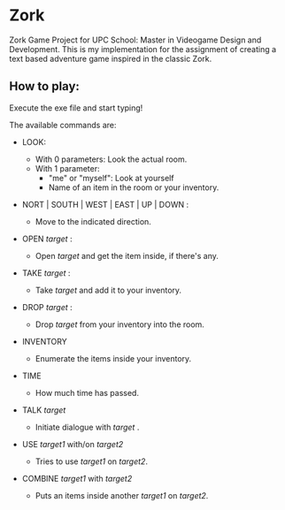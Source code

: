 # Zork
Zork Game Project for UPC School: Master in Videogame Design and Development.
This is my implementation for the assignment of creating a text based adventure
game inspired in the classic Zork.

## How to play:

Execute the exe file and start typing!

The available commands are:

* LOOK: 
  * With 0 parameters: Look the actual room.
  * With 1 parameter:
    * "me" or "myself": Look at yourself
    * Name of an item in the room or your inventory.   
    
* NORT | SOUTH | WEST | EAST | UP | DOWN :
  * Move to the indicated direction.
  
* OPEN _target_ :
  * Open _target_ and get the item inside, if there's any.
  
* TAKE _target_ :
  * Take _target_ and add it to your inventory.
  
* DROP _target_ :
  * Drop _target_ from your inventory into the room.
  
* INVENTORY
  * Enumerate the items inside your inventory.
  
* TIME
  * How much time has passed.
  
* TALK _target_
  * Initiate dialogue with _target_ .
  
* USE _target1_ with/on _target2_
  * Tries to use _target1_ on _target2_.

* COMBINE _target1_ with _target2_
  * Puts an items inside another _target1_ on _target2_.
  

